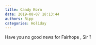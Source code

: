 ```yaml
---
title: Candy Korn
date: 2019-08-07 18:13:44
authors: Ripp
categories: Holiday
---
```


 Have you no good news for Fairhope , Sir ?